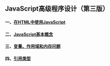 ## JavaScript高级程序设计（第三版）

#### 一、[在HTML中使用JavaScript](https://github.com/EricZLin/Readingnotes/blob/master/book-1/chapter-1.md)

#### 二、[JavaScript基本概念](https://github.com/EricZLin/Readingnotes/blob/master/book-1/chapter-2.md)

#### 三、[变量、作用域和内存问题](https://github.com/EricZLin/Readingnotes/blob/master/book-1/chapter-3.md)

#### 四、[引用类型](https://github.com/EricZLin/Readingnotes/blob/master/book-1/chapter-4.md)